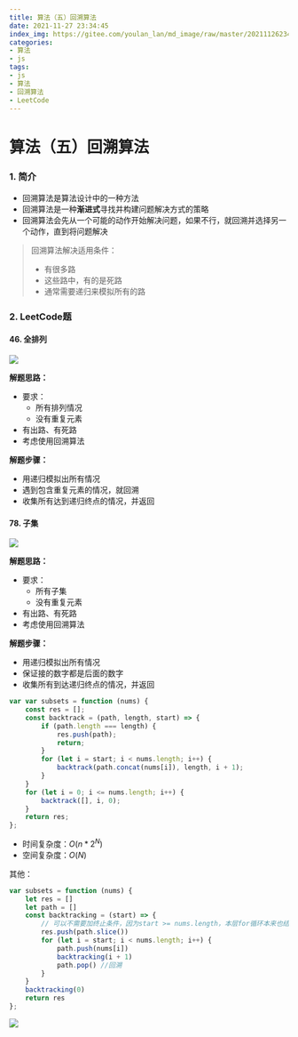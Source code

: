 ```yaml
---
title: 算法（五）回溯算法
date: 2021-11-27 23:34:45
index_img: https://gitee.com/youlan_lan/md_image/raw/master/20211126234239.png
categories:
- 算法
- js
tags:
- js
- 算法
- 回溯算法
- LeetCode
---
```

# 算法（五）回溯算法

### 1. 简介

- 回溯算法是算法设计中的一种方法
- 回溯算法是一种**渐进式**寻找并构建问题解决方式的策略
- 回溯算法会先从一个可能的动作开始解决问题，如果不行，就回溯并选择另一个动作，直到将问题解决

> 回溯算法解决适用条件：
>
> - 有很多路
> - 这些路中，有的是死路
> - 通常需要递归来模拟所有的路



### 2. LeetCode题

#### 46. 全排列

![](https://gitee.com/youlan_lan/md_image/raw/master/20211127213149.png)

**解题思路：**

- 要求：
  - 所有排列情况
  - 没有重复元素
- 有出路、有死路
- 考虑使用回溯算法

**解题步骤：**

- 用递归模拟出所有情况
- 遇到包含重复元素的情况，就回溯
- 收集所有达到递归终点的情况，并返回

#### 78. 子集

![](https://gitee.com/youlan_lan/md_image/raw/master/20211127214612.png)

**解题思路：**

- 要求：
  - 所有子集
  - 没有重复元素
- 有出路、有死路
- 考虑使用回溯算法

**解题步骤：**

- 用递归模拟出所有情况
- 保证接的数字都是后面的数字
- 收集所有到达递归终点的情况，并返回

```js
var var subsets = function (nums) {
    const res = [];
    const backtrack = (path, length, start) => {
        if (path.length === length) {
            res.push(path);
            return;
        }
        for (let i = start; i < nums.length; i++) {
            backtrack(path.concat(nums[i]), length, i + 1);
        }
    }
    for (let i = 0; i <= nums.length; i++) {
        backtrack([], i, 0);
    }
    return res;
};
```

* 时间复杂度：$O(n*2^N)$
* 空间复杂度：$O(N)$

其他：

```js
var subsets = function (nums) {
    let res = []
    let path = []
    const backtracking = (start) => {
        // 可以不需要加终止条件，因为start >= nums.length，本层for循环本来也结束了
        res.push(path.slice())
        for (let i = start; i < nums.length; i++) {
            path.push(nums[i])
            backtracking(i + 1)
            path.pop() //回溯
        }
    }
    backtracking(0)
    return res
};
```

![](https://gitee.com/youlan_lan/md_image/raw/master/20211127222538.png)